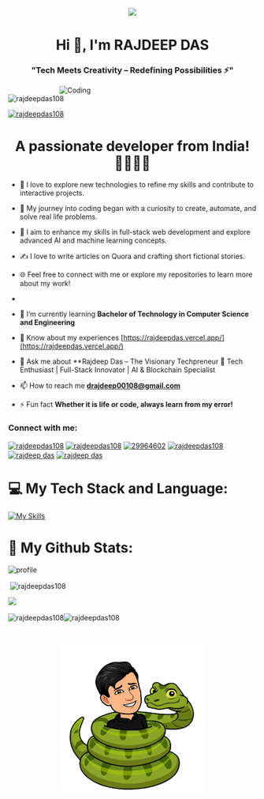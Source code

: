 <p align="center">
<!--   <a href="https://github.com/DenverCoder1/readme-typing-svg"> -->
    <img src="https://readme-typing-svg.herokuapp.com?color=E22FE4&width=380&height=28&lines=Hi👋+Hey+developers!;👋+I'm+RAJDEEP+DAS..;Open-Source+Enthusiast..;Learning+In+Public..;Empowering+Others;Nice+To+Meet+You+....&center=true"></a></p>
    
<h1 align="center">Hi 👋, I'm RAJDEEP DAS</h1>
<h3 align="center">"Tech Meets Creativity – Redefining Possibilities ⚡"</h3>
<img align="right" alt="Coding" width="400" src="https://user-images.githubusercontent.com/74038190/212749171-b84692a8-2b04-4e3b-93ca-ac14705da224.gif">



<p align="left"> <img src="https://komarev.com/ghpvc/?username=rajdeepdas108&label=Profile%20views&color=0e75b6&style=flat" alt="rajdeepdas108" /> </p>

<p align="left"> <a href="https://twitter.com/rajdeepdas108" target="blank"><img src="https://img.shields.io/twitter/follow/rajdeepdas108?logo=twitter&style=for-the-badge" alt="rajdeepdas108" /></a> </p>






<h1 align="center">A passionate developer from India! 🧑‍💻🇮🇳</h1>

- 🍁 I love to explore new technologies to refine my skills and contribute to interactive projects.
- 🌟 My journey into coding began with a curiosity to create, automate, and solve real life problems.
- 🚀 I aim to enhance my skills in full-stack web development and explore advanced AI and machine learning concepts.
- ✍️ I love to write articles on Quora and crafting short fictional stories.
- 🌐 Feel free to connect with me or explore my repositories to learn more about my work!
- 

- 🌱 I’m currently learning **Bachelor of Technology in Computer Science and Engineering**

- 📄 Know about my experiences  [https://rajdeepdas.vercel.app/](https://rajdeepdas.vercel.app/)

- 💬 Ask me about **Rajdeep Das – The Visionary Techpreneur 🚀 Tech Enthusiast | Full-Stack Innovator | AI & Blockchain Specialist

- 📫 How to reach me **drajdeep00108@gmail.com**

- ⚡ Fun fact **Whether it is life or code, always learn from my error!**

<h3 align="left">Connect with me:</h3>
<p align="left">
<a href="https://twitter.com/rajdeepdas108" target="blank"><img align="center" src="https://raw.githubusercontent.com/rahuldkjain/github-profile-readme-generator/master/src/images/icons/Social/twitter.svg" alt="rajdeepdas108" height="30" width="40" /></a>
<a href="https://linkedin.com/in/rajdeepdas108" target="blank"><img align="center" src="https://raw.githubusercontent.com/rahuldkjain/github-profile-readme-generator/master/src/images/icons/Social/linked-in-alt.svg" alt="rajdeepdas108" height="30" width="40" /></a>
<a href="https://stackoverflow.com/users/29964602" target="blank"><img align="center" src="https://raw.githubusercontent.com/rahuldkjain/github-profile-readme-generator/master/src/images/icons/Social/stack-overflow.svg" alt="29964602" height="30" width="40" /></a>
<a href="https://kaggle.com/rajdeepdas108" target="blank"><img align="center" src="https://raw.githubusercontent.com/rahuldkjain/github-profile-readme-generator/master/src/images/icons/Social/kaggle.svg" alt="rajdeepdas108" height="30" width="40" /></a>
<a href="https://fb.com/rajdeep das" target="blank"><img align="center" src="https://raw.githubusercontent.com/rahuldkjain/github-profile-readme-generator/master/src/images/icons/Social/facebook.svg" alt="rajdeep das" height="30" width="40" /></a>
<a href="https://www.youtube.com/c/rajdeep das" target="blank"><img align="center" src="https://raw.githubusercontent.com/rahuldkjain/github-profile-readme-generator/master/src/images/icons/Social/youtube.svg" alt="rajdeep das" height="30" width="40" /></a>

</p>


# 💻 My Tech Stack and Language:
[![My Skills](https://skillicons.dev/icons?i=anaconda,bash,bootstrap,c,codepen,css,flask,gcp,git,github,html,js,kali,linux,nodejs,opencv,postman,python,sklearn,vscode&perline=12)](https://skillicons.dev)

# 🍁 My Github Stats:

![](https://github-stats-alpha.vercel.app/api?username=rajdeepdas108&cc=141321&tc=A9FEF7&ic=F8D847&bc=fff "profile")

<p>&nbsp;<img align="center" src="https://github-readme-stats.vercel.app/api?username=rajdeepdas108&show_icons=true&theme=highcontrast&locale=en" alt="rajdeepdas108" />
</p>

![](http://github-profile-summary-cards.vercel.app/api/cards/profile-details?username=rajdeepdas108&theme=radical)

<p><img align="left" src="https://github-readme-stats.vercel.app/api/top-langs?username=rajdeepdas108&show_icons=true&theme=highcontrast&locale=en&layout=compact" alt="rajdeepdas108" /></p>

<p align="left"><img src="https://github-trophies.vercel.app/?username=BikramMondal5&theme=radical" alt="rajdeepdas108" />
</p>

<br/>

<p align="center">
  <img src="python.png" alt="python image" width="300">
</p>
